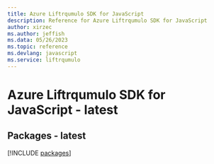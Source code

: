 ```yaml
---
title: Azure Liftrqumulo SDK for JavaScript
description: Reference for Azure Liftrqumulo SDK for JavaScript
author: xirzec
ms.author: jeffish
ms.data: 05/26/2023
ms.topic: reference
ms.devlang: javascript
ms.service: liftrqumulo
---
```

# Azure Liftrqumulo SDK for JavaScript - latest
## Packages - latest
[!INCLUDE [packages](liftrqumulo-index.md)]